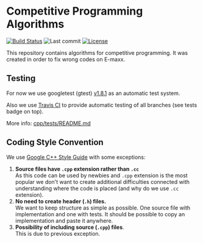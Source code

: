 # Competitive Programming Algorithms
[![Build Status](https://img.shields.io/travis/com/CrafterKolyan/competitive-programming-algorithms.svg?label=tests)](https://travis-ci.com/CrafterKolyan/competitive-programming-algorithms)
![Last commit](https://img.shields.io/github/last-commit/CrafterKolyan/competitive-programming-algorithms.svg?)
[![License](https://img.shields.io/github/license/CrafterKolyan/competitive-programming-algorithms.svg?color=blue)](LICENSE)

This repository contains algorithms for competitive programming. It was created in order to fix wrong codes on E-maxx.

## Testing
For now we use googletest (gtest) [v1.8.1](https://github.com/google/googletest/releases/tag/release-1.8.1) as an automatic test system.

Also we use [Travis CI](https://travis-ci.com/) to provide automatic testing of all branches (see tests badge on top).

More info: [cpp/tests/README.md](cpp/tests/README.md)

## Coding Style Convention
We use [Google C++ Style Guide](https://google.github.io/styleguide/cppguide.html)
with some exceptions:
1. **Source files have `.cpp` extension rather than `.cc`** <br />
As this code can be used by newbies and `.cpp` extension is the most popular we don't want to
create additional difficulties connected with understanding where the code is placed (and why do we use `.cc` extension).
2. **No need to create header (`.h`) files.** <br />
We want to keep structure as simple as possible.
One source file with implementation and one with tests.
It should be possible to copy an implementation and paste it anywhere.
3. **Possibility of including source (`.cpp`) files**. <br />
This is due to previous exception.
